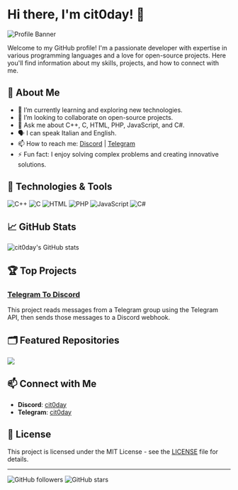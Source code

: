# Hi there, I'm cit0day! 👋

![Profile Banner](https://i.pinimg.com/564x/27/5d/02/275d0291e150cf033b6d07c215d98289.jpg)

Welcome to my GitHub profile! I'm a passionate developer with expertise in various programming languages and a love for open-source projects. Here you'll find information about my skills, projects, and how to connect with me.

## 🚀 About Me

- 🌱 I’m currently learning and exploring new technologies.
- 👯 I’m looking to collaborate on open-source projects.
- 💬 Ask me about C++, C, HTML, PHP, JavaScript, and C#.
- 🗣️ I can speak Italian and English.
- 📫 How to reach me: [Discord](https://discordapp.com/users/1224772989346775043) | [Telegram](https://t.me/cit0day)
- ⚡ Fun fact: I enjoy solving complex problems and creating innovative solutions.

## 🔧 Technologies & Tools

![C++](https://img.shields.io/badge/-C++-00599C?style=flat-square&logo=c%2B%2B&logoColor=white)
![C](https://img.shields.io/badge/-C-A8B9CC?style=flat-square&logo=c&logoColor=white)
![HTML](https://img.shields.io/badge/-HTML-E34F26?style=flat-square&logo=html5&logoColor=white)
![PHP](https://img.shields.io/badge/-PHP-777BB4?style=flat-square&logo=php&logoColor=white)
![JavaScript](https://img.shields.io/badge/-JavaScript-F7DF1E?style=flat-square&logo=javascript&logoColor=black)
![C#](https://img.shields.io/badge/-C%23-239120?style=flat-square&logo=c-sharp&logoColor=white)

## 📈 GitHub Stats

![cit0day's GitHub stats](https://github-readme-stats.vercel.app/api?username=cit0day&show_icons=true&theme=radical)

## 🏆 Top Projects

### [Telegram To Discord](https://github.com/cit0day/telegram-to-discord)
This project reads messages from a Telegram group using the Telegram API, then sends those messages to a Discord webhook.

## 🗂️ Featured Repositories

<a href="https://github.com/cit0day/telegram-to-discord">
  <img align="center" src="https://github-readme-stats.vercel.app/api/pin/?username=cit0day&repo=repo1&theme=dark" />
</a>

## 📫 Connect with Me

- **Discord**: [cit0day](https://discordapp.com/users/1224772989346775043)
- **Telegram**: [cit0day](https://t.me/cit0day)

## 📜 License

This project is licensed under the MIT License - see the [LICENSE](LICENSE) file for details.

---

![GitHub followers](https://img.shields.io/github/followers/cit0day?style=social)
![GitHub stars](https://img.shields.io/github/stars/cit0day?style=social)

